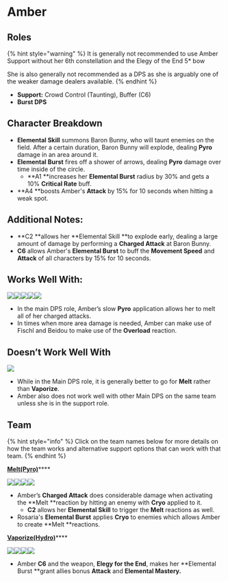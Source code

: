 # Amber

## Roles

{% hint style="warning" %}
It is generally not recommended to use Amber Support without her 6th constellation and the Elegy of the End 5\* bow

She is also generally not recommended as a DPS as she is arguably one of the weaker damage dealers available.
{% endhint %}

* **Support:** Crowd Control (Taunting), Buffer (C6)
* **Burst DPS**

## Character Breakdown

* **Elemental Skill** summons Baron Bunny, who will taunt enemies on the field. After a certain duration, Baron Bunny will explode, dealing **Pyro** damage in an area around it.
* **Elemental Burst** fires off a shower of arrows, dealing **Pyro** damage over time inside of the circle.
  * **A1 **increases her **Elemental Burst** radius by 30% and gets a 10% **Critical Rate** buff.
* **A4 **boosts Amber's **Attack** by 15% for 10 seconds when hitting a weak spot.

## Additional Notes:

* **C2 **allows her **Elemental Skill **to explode early, dealing a large amount of damage by performing a **Charged Attack** at Baron Bunny.
* **C6** allows Amber's **Elemental Burst** to buff the **Movement Speed** and **Attack** of all characters by 15% for 10 seconds.

## Works Well With:

![](../../.gitbook/assets/Element\_Anemo.webp)![](../../.gitbook/assets/Element\_Cryo.webp)![](../../.gitbook/assets/Element\_Electro.webp)![](../../.gitbook/assets/Element\_Pyro.webp)![](../../.gitbook/assets/Element\_Geo.webp)

* In the main DPS role, Amber’s slow **Pyro** application allows her to melt all of her charged attacks.
* In times when more area damage is needed, Amber can make use of Fischl and Beidou to make use of the **Overload** reaction.

## Doesn’t Work Well With

![](../../.gitbook/assets/Element\_Hydro.webp)

* While in the Main DPS role, it is generally better to go for **Melt** rather than **Vaporize**.
* Amber also does not work well with other Main DPS on the same team unless she is in the support role.

## Team

{% hint style="info" %}
Click on the team names below for more details on how the team works and alternative support options that can work with that team.
{% endhint %}

[**Melt(Pyro)**](../../teams/melt.md)****

![](../../.gitbook/assets/ui\_avataricon\_amber.png)![](../../.gitbook/assets/UI\_AvatarIcon\_Rosaria.png)![](../../.gitbook/assets/UI\_AvatarIcon\_Zhongli.png)![](../../.gitbook/assets/UI\_AvatarIcon\_Bennett.png)

* Amber’s **Charged Attack** does considerable damage when activating the **Melt **reaction by hitting an enemy with **Cryo** applied to it.
  * **C2** allows her **Elemental Skill** to trigger the **Melt** reactions as well.
* Rosaria's **Elemental Burst** applies **Cryo** to enemies which allows Amber to create **Melt **reactions.

[**Vaporize(Hydro)**](../../teams/vaporize.md)****

![](../../.gitbook/assets/ui\_avataricon\_tartaglia.png)![](../../.gitbook/assets/UI\_AvatarIcon\_Xiangling.png)![](../../.gitbook/assets/ui\_avataricon\_amber.png)![](../../.gitbook/assets/UI\_AvatarIcon\_Bennett.png)

* Amber **C6** and the weapon, **Elegy for the End**, makes her **Elemental Burst **grant allies bonus **Attack** and **Elemental Mastery.**
